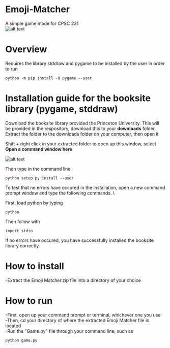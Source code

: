 # Emoji-Matcher
A simple game made for CPSC 231 \
![alt text](https://i.gyazo.com/cf7a90f058c92d7e3044800838eaf253.png)

# Overview
Requires the library stddraw and pygame to be installed by the user in order to run
```
python -m pip install -U pygame --user
```
# Installation guide for the booksite library (pygame, stddraw)
Download the booksite library provided the Princeton University. This will be provided in the respository, download this to your **downloads** folder. \
Extract the folder to the downloads folder on your computer, then open it 

Shift + right click in your extracted folder to open up this window, select **Open a command window here** 

![alt text](https://i.gyazo.com/aa05eecfb01da0c6d039adacc4c7ebf4.png) 

Then type in the command line
```
python setup.py install --user
```

To test that no errors have occured in the installation, open a new command prompt window and type the following commands. \

First, load python by typing 
```
python
```
Then follow with
```
import stdio
```
If no errors have occured, you have successfully installed the booksite library correctly. 

# How to install
-Extract the Emoji Matcher.zip file into a directory of your choice

# How to run 
-First, open up your command prompt or terminal, whichever one you use \
-Then, cd your directory of where the extracted Emoji Matcher file is located \
-Run the "Game.py" file through your command line, such as 
```
python game.py
```
